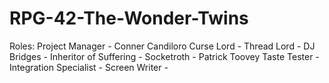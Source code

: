 # RPG-42-The-Wonder-Twins

Roles:
Project Manager - Conner Candiloro
Curse Lord -
Thread Lord -
DJ Bridges -
Inheritor of Suffering -
Socketroth - Patrick Toovey
Taste Tester -
Integration Specialist -
Screen Writer -
